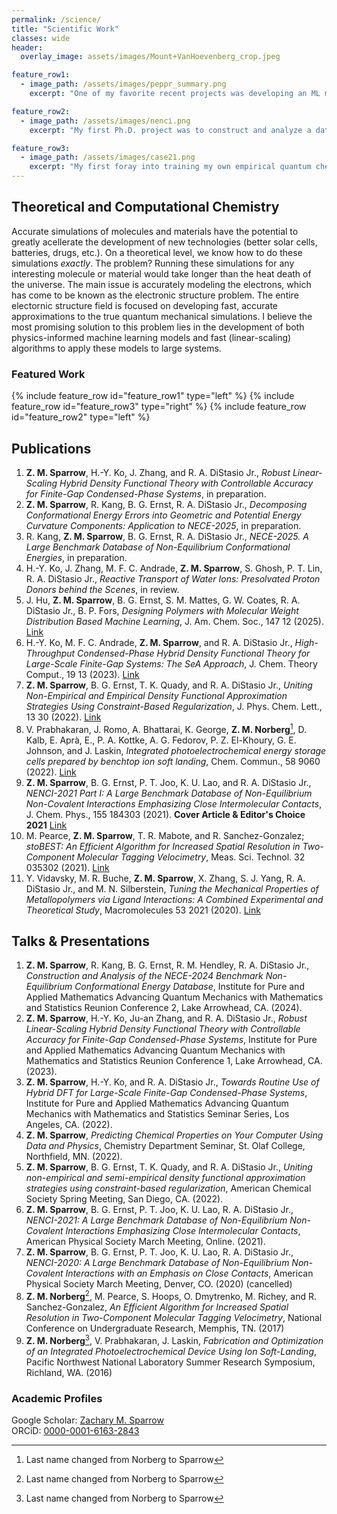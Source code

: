 ```yaml
---
permalink: /science/
title: "Scientific Work"
classes: wide
header: 
  overlay_image: assets/images/Mount+VanHoevenberg_crop.jpeg

feature_row1:
  - image_path: /assets/images/peppr_summary.png
    excerpt: "One of my favorite recent projects was developing an ML model dubbed the PolyEthylene Property Predictor (PEPPr) to predict the properties of HDPE given the molecular weight distribution (the distribution of molecule sizes) of the sample. Polymers are difficult to understand from first principles because of their stochastic nature, making ML an attractive tool for this problem. Leveraging synthetic data augmentation, we were able to train a model that is stable enough to guide the design of polymers with a desired set of properties, resulting in the experimental synthesis of stronger, easier to process materials. Additionally, we demonstrated how to use PEPPr to overcome some of the problems associated with material degredation during the recycling process."

feature_row2:
  - image_path: /assets/images/nenci.png
    excerpt: "My first Ph.D. project was to construct and analyze a database of non-covalent interactions (interactions between two distinct molecules) now called NENCI-2021. At the time of publishing, NENCI-2021 was the largest of its kind, containing about 10,000 unique interactions. My analysis had a number of key insights into some of the most commonly used approximations, most notably how the error made in a simulation scales with respect to system size in a manner that resembles a bias-variance breakdown, even for non-empirical approximations. The resulting publication was selected as the cover article and won Editor's choice for 2021 in the Journal of Chemical Physics."

feature_row3:
  - image_path: /assets/images/case21.png
    excerpt: "My first foray into training my own empirical quantum chemical approximation followed the realization that most other empirical methods ignored many of the underlying fundamental physics, hoping to learn such information directly from the data. I realized that the vast majority of these physics can be written in terms of constraints and regularization penalties, effectively filling in the gap between the empirical and non-empirical approximations. Using this technique, we showed that an approximation that uses both data and physical constraints outperforms some of the most common approximations still used today. This project ultimately started a push in our research group to develop a better understanding of how to most effectively construct empirical quantum chemical methods, and how this differs from more common applications of ML."
---
```


## Theoretical and Computational Chemistry
Accurate simulations of molecules and materials have the potential to greatly acellerate the development of new technologies (better solar cells, batteries, drugs, etc.). On a theoretical level, we know how to do these simulations *exactly*. The problem? Running these simulations for any interesting molecule or material would take longer than the heat death of the universe. The main issue is accurately modeling the electrons, which has come to be known as the electronic structure problem. The entire electornic structure field is focused on developing fast, accurate approximations to the true quantum mechanical simulations. I believe the most promising solution to this problem lies in the development of both physics-informed machine learning models and fast (linear-scaling) algorithms to apply these models to large systems. 

### Featured Work
{% include feature_row id="feature_row1" type="left" %}
{% include feature_row id="feature_row3" type="right" %}
{% include feature_row id="feature_row2" type="left" %}

<!---
## Featured
### Machine Learning for Post-Consumer HDPE Valorization
Relevant Publications: *Coming soon...*  
For a given processing method, all of the mechanical properties of high density polyethylene are uniqely defined by its molecular weight distribution (MWD)---the distriution of carbon chain lengths in the polymer. Historically, the relationship between the MWD and mechanical properties has been characterized primarily by only the MWD mean and standard deviation, which are insufficient for completely describing the MWD. We developed a deep neural network model (PolyEthylene Property Predictor, PEPPr) to predict the mechanical properties of an HDPE sample given its MWD, with ~15% error. We show that PEPPr is accurate enough to guide experimental design of commercially competitive materials. Additionally, we demonstrate how PEPPr can be used to guide revalorization of recycled polymer *via* selective addition of pristine polymer to degraded samples, suggesting a route towards significantly reducing plastic waste.

### Robust Linear Scaling Computation of Quantum Mechanical Interactions
Relevant Publications: [Link](https://doi.org/10.1021/acs.jctc.2c00827)  
One of the most important components of the interaction between quantum mechanical electrons is the exchange inteologies to address complex challenges. With extensive experience in data analysis, programming, and machine learning, I am adept at extracting actionable insights from diverse datasets. I am eager to apply my unique blend of scientific expraction. Within some well-understood approximations, the exchange interaction can be computed "exactly", resulting in so-called "exact exchange". Exact exchange is in important ingrediant in many quantum chemical approximations. However, the power required to naively compute the exact exchange interaction scales cubically with the number of electrons in the system. We developed a robust, easy-to-use black-box exact exchange algorithm with controlable accuracy that scales linearly with the number of electrons. This advance extends the scope of predictive quantum chemical calculations from a few hundred atoms to tens of thousands of atoms (or more), and provides a reliable method for high-throughput generation of quantum mechanical data to train machine learning-based methods.

### Physics-Based Regularization of Data Driven Approximations
Relevant Publications: [Link](https://doi.org/10.1021/acs.jpclett.2c00643)  
Exact quantum mechanics is too computationally expensive for all but the smallest chemical systems. The most popular theoretical framework for quantum chemistry, known as density functional theory, relies on non-systematic approximations to an unknown (exact) mapping from the electron density to the corresponding electronic energy. While this mapping is unknown (and likely too computationally costly to compute), decades of research have resulted in a set of exact physical constraints on this mapping. In this work, we suggested a general framework which allows construction of data driven approximations that are regularized to satisfy physical constraints. Using this technique, we developed an approximate machine learning-based method (dubbed Contrained And Smoothed Empirical approximation 2021, CASE21) that satisfies all of the same physical constraints as one of the most popular approximations used to date. CASE21 reliably reduces the error of common quantum chemical approximations by ~15% for an extensive set of molecules and chemical properties.

### Benchmark Quantum Chemical Database Generation and Analysis
Relevant Publications: [Link](https://doi.org/10.1063/5.0068862) (*Cover Article & Editor's Choice 2021*)  
Highly accurate, benchmark-level calculations on atoms and molecules are important because they give the computational chemistry community a way to measure the accuracy of quantum chemical models that are easier to compute. We've generated two databases of this kind: one describing the interactions between two distinct molecules as they get pushed together, and one of molecules with atoms displaced beyond their most likely positions in the molecule. Both of these databases are some of the largest of their kind. We have since analyed the performance of dozens of quantum chemistry approximations using these databases. One key observation that we've made is that the mean and variance of the distribution of errors across different systems for a given approximation increases as certain quantum mechanical contributions to the property increases. The latter database has also led to a new analysis technique that decomposes error into two distinct physical components. Both of these methods provide insight into how to further improve quantum chemical models.
-->

## Publications

1. **Z. M. Sparrow**, H.-Y. Ko, J. Zhang, and R. A. DiStasio Jr., *Robust Linear-Scaling Hybrid Density Functional Theory with Controllable Accuracy for Finite-Gap Condensed-Phase Systems*, in preparation.
2. **Z. M. Sparrow**, R. Kang, B. G. Ernst, R. A. DiStasio Jr., *Decomposing Conformational Energy Errors into Geometric and Potential Energy Curvature Components: Application to NECE-2025*, in preparation.
3. R. Kang, **Z. M. Sparrow**,  B. G. Ernst, R. A. DiStasio Jr., *NECE-2025. A Large Benchmark Database of Non-Equilibrium Conformational Energies*, in preparation.
4. H.-Y. Ko, J. Zhang, M. F. C. Andrade, **Z. M. Sparrow**, S. Ghosh, P. T. Lin, R. A. DiStasio Jr., *Reactive Transport of Water Ions: Presolvated Proton Donors behind the
Scenes*, in review.
5. J. Hu, **Z. M. Sparrow**, B. G. Ernst, S. M. Mattes, G. W. Coates, R. A. DiStasio Jr., B. P. Fors, *Designing Polymers with Molecular Weight Distribution
Based Machine Learning*, J. Am. Chem. Soc., 147 12 (2025). [Link](https://doi.org/10.1021/jacs.4c16325)
6. H.-Y. Ko, M. F. C. Andrade, **Z. M. Sparrow**, and R. A. DiStasio Jr., *High-Throughput Condensed-Phase Hybrid Density Functional Theory for Large-Scale Finite-Gap Systems: The SeA Approach*, J. Chem. Theory Comput., 19 13 (2023). [Link](https://doi.org/10.1021/acs.jctc.2c00827)
7. **Z. M. Sparrow**, B. G. Ernst, T. K. Quady, and R. A. DiStasio Jr., *Uniting Non-Empirical and Empirical Density Functional Approximation Strategies Using Constraint-Based Regularization*, J. Phys. Chem. Lett., 13 30 (2022). [Link](https://doi.org/10.1021/acs.jpclett.2c00643)
8. V. Prabhakaran, J. Romo, A. Bhattarai, K. George, **Z. M. Norberg**[^1], D. Kalb, E. Aprà, E., P. A. Kottke, A. G. Fedorov, P. Z. El-Khoury, G. E. Johnson, and J. Laskin, *Integrated photoelectrochemical energy storage cells prepared by benchtop ion soft landing*, Chem. Commun., 58 9060 (2022). [Link](https://doi.org/10.1039/d2cc02595g)
9. **Z. M. Sparrow**, B. G. Ernst, P. T. Joo, K. U. Lao, and R. A. DiStasio Jr., *NENCI-2021 Part I: A Large Benchmark Database of Non-Equilibrium Non-Covalent Interactions Emphasizing Close Intermolecular Contacts*, J. Chem. Phys., 155 184303 (2021). **Cover Article & Editor's Choice 2021** [Link](https://doi.org/10.1063/5.0068862)
10. M. Pearce, **Z. M. Sparrow**, T. R. Mabote, and R. Sanchez-Gonzalez; *stoBEST: An Efficient Algorithm for Increased Spatial Resolution in Two-Component Molecular Tagging Velocimetry*, Meas. Sci. Technol. 32 035302 (2021). [Link](https://doi.org/10.1088/1361-6501/abb1e4)
11. Y. Vidavsky, M. R. Buche, **Z. M. Sparrow**, X. Zhang, S. J. Yang, R. A. DiStasio Jr., and M. N. Silberstein, *Tuning the Mechanical Properties of Metallopolymers via Ligand Interactions: A Combined Experimental and Theoretical Study*, Macromolecules 53 2021 (2020). [Link](https://doi.org/10.1021/acs.macromol.9b02756)



## Talks & Presentations
1. **Z. M. Sparrow**, R. Kang, B. G. Ernst, R. M. Hendley, R. A. DiStasio Jr., *Construction and Analysis of the NECE-2024 Benchmark Non-Equilibrium Conformational Energy Database*, Institute for Pure and Applied Mathematics Advancing Quantum Mechanics with Mathematics and Statistics Reunion Conference 2, Lake Arrowhead, CA. (2024).
2. **Z. M. Sparrow**, H.-Y. Ko, Ju-an Zhang, and R. A. DiStasio Jr., *Robust Linear-Scaling Hybrid Density Functional Theory with Controllable Accuracy for Finite-Gap Condensed-Phase Systems*, Institute for Pure and Applied Mathematics Advancing Quantum Mechanics with Mathematics and Statistics Reunion Conference 1, Lake Arrowhead, CA. (2023).
3. **Z. M. Sparrow**, H.-Y. Ko, and R. A. DiStasio Jr., *Towards Routine Use of Hybrid DFT for Large-Scale Finite-Gap Condensed-Phase Systems*, Institute for Pure and Applied Mathematics Advancing Quantum Mechanics with Mathematics and Statistics Seminar Series, Los Angeles, CA. (2022).
4. **Z. M. Sparrow**, *Predicting Chemical Properties on Your Computer Using Data and Physics*, Chemistry Department Seminar, St. Olaf College, Northfield, MN. (2022).
5. **Z. M. Sparrow**, B. G. Ernst, T. K. Quady, and R. A. DiStasio Jr., *Uniting non-empirical and semi-empirical density functional approximation strategies using constraint-based regularization*, American Chemical Society Spring Meeting, San Diego, CA. (2022).
6. **Z. M. Sparrow**, B. G. Ernst, P. T. Joo, K. U. Lao, R. A. DiStasio Jr., *NENCI-2021: A Large Benchmark Database of Non-Equilibrium Non-Covalent Interactions Emphasizing Close Intermolecular Contacts*, American Physical Society March Meeting, Online. (2021).
7. **Z. M. Sparrow**, B. G. Ernst, P. T. Joo, K. U. Lao, R. A. DiStasio Jr., *NENCI-2020: A Large Benchmark Database of Non-Equilibrium Non-Covalent Interactions with an Emphasis on Close Contacts*, American Physical Society March Meeting, Denver, CO. (2020) (cancelled)
8. **Z. M. Norberg**[^1], M. Pearce, S. Hoops, O. Dmytrenko, M. Richey, and R. Sanchez-Gonzalez, *An Efficient Algorithm for Increased Spatial Resolution in Two-Component Molecular Tagging Velocimetry*, National Conference on Undergraduate Research, Memphis, TN. (2017)
9. **Z. M. Norberg**[^1], V. Prabhakaran, J. Laskin, *Fabrication and Optimization of an Integrated Photoelectrochemical Device Using Ion Soft-Landing*, Pacific Northwest National Laboratory Summer Research Symposium, Richland, WA. (2016)




### Academic Profiles
Google Scholar: [Zachary M. Sparrow](https://scholar.google.com/citations?user=oyR3ZTYAAAAJ&hl=en)<br>
ORCiD: [0000-0001-6163-2843](https://orcid.org/0000-0001-6163-2843)




[^1]: Last name changed from Norberg to Sparrow




